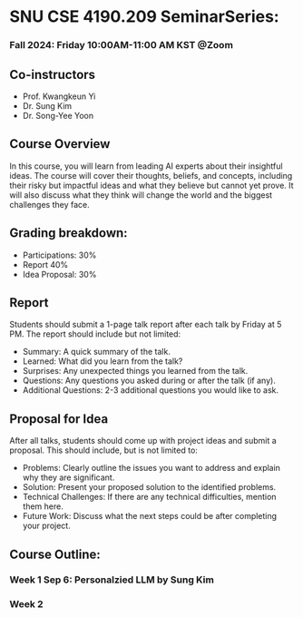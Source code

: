# SNU CSE 4190.209 SeminarSeries: 
### Fall 2024: Friday 10:00AM-11:00 AM KST @Zoom

## Co-instructors
* Prof. Kwangkeun Yi
* Dr. Sung Kim
* Dr. Song-Yee Yoon 

## Course Overview
In this course, you will learn from leading AI experts about their insightful ideas. The course will cover their thoughts, beliefs, and concepts, including their risky but impactful ideas and what they believe but cannot yet prove. It will also discuss what they think will change the world and the biggest challenges they face.


## Grading breakdown:

* Participations: 30%
* Report 40%
* Idea Proposal: 30%

## Report
Students should submit a 1-page talk report after each talk by Friday at 5 PM. The report should include but not limited:
* Summary: A quick summary of the talk.
* Learned: What did you learn from the talk?
* Surprises: Any unexpected things you learned from the talk.
* Questions: Any questions you asked during or after the talk (if any).
* Additional Questions: 2-3 additional questions you would like to ask.

## Proposal for Idea
After all talks, students should come up with project ideas and submit a proposal. This should include, but is not limited to:
* Problems: Clearly outline the issues you want to address and explain why they are significant.
* Solution: Present your proposed solution to the identified problems.
* Technical Challenges: If there are any technical difficulties, mention them here.
* Future Work: Discuss what the next steps could be after completing your project.

## Course Outline:

### Week 1 Sep 6: Personalzied LLM by Sung Kim


### Week 2 

